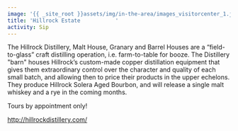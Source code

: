 ```yaml
---
image: '{{ _site_root }}assets/img/in-the-area/images_visitorcenter_1.jpg'
title: 'Hillrock Estate           '
activity: Sip
---
```

<p>The Hillrock Distillery, Malt House, Granary and Barrel Houses are a “field-to-glass” craft distilling operation, i.e. farm-to-table for booze.&nbsp;The Distillery "barn"&nbsp;houses Hillrock’s custom-made copper distillation equipment that gives them extraordinary control over the character and quality of each small batch, and allowing then to price their products in the upper echelons. They produce Hillrock&nbsp;Solera Aged Bourbon, and will release a single malt whiskey and a rye in the coming months.</p><p>Tours by appointment only!</p><p><a href="http://hillrockdistillery.com/" target="_blank" style="background-color: initial;">http://hillrockdistillery.com/</a></p>